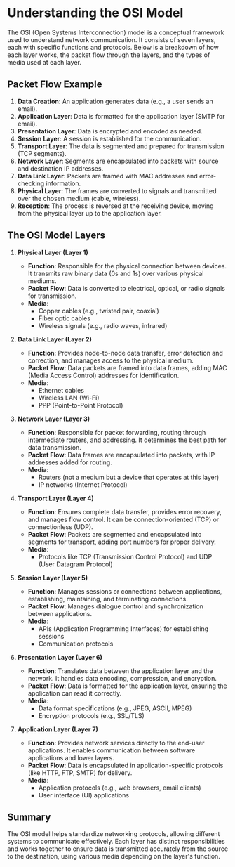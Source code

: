 # Understanding the OSI Model

The OSI (Open Systems Interconnection) model is a conceptual framework used to understand network communication. It consists of seven layers, each with specific functions and protocols. Below is a breakdown of how each layer works, the packet flow through the layers, and the types of media used at each layer.
## Packet Flow Example

1. **Data Creation**: An application generates data (e.g., a user sends an email).
2. **Application Layer**: Data is formatted for the application layer (SMTP for email).
3. **Presentation Layer**: Data is encrypted and encoded as needed.
4. **Session Layer**: A session is established for the communication.
5. **Transport Layer**: The data is segmented and prepared for transmission (TCP segments).
6. **Network Layer**: Segments are encapsulated into packets with source and destination IP addresses.
7. **Data Link Layer**: Packets are framed with MAC addresses and error-checking information.
8. **Physical Layer**: The frames are converted to signals and transmitted over the chosen medium (cable, wireless).
9. **Reception**: The process is reversed at the receiving device, moving from the physical layer up to the application layer.


## The OSI Model Layers

1. **Physical Layer (Layer 1)**
   - **Function**: Responsible for the physical connection between devices. It transmits raw binary data (0s and 1s) over various physical mediums.
   - **Packet Flow**: Data is converted to electrical, optical, or radio signals for transmission.
   - **Media**: 
     - Copper cables (e.g., twisted pair, coaxial)
     - Fiber optic cables
     - Wireless signals (e.g., radio waves, infrared)

2. **Data Link Layer (Layer 2)**
   - **Function**: Provides node-to-node data transfer, error detection and correction, and manages access to the physical medium.
   - **Packet Flow**: Data packets are framed into data frames, adding MAC (Media Access Control) addresses for identification.
   - **Media**:
     - Ethernet cables
     - Wireless LAN (Wi-Fi)
     - PPP (Point-to-Point Protocol)

3. **Network Layer (Layer 3)**
   - **Function**: Responsible for packet forwarding, routing through intermediate routers, and addressing. It determines the best path for data transmission.
   - **Packet Flow**: Data frames are encapsulated into packets, with IP addresses added for routing.
   - **Media**:
     - Routers (not a medium but a device that operates at this layer)
     - IP networks (Internet Protocol)

4. **Transport Layer (Layer 4)**
   - **Function**: Ensures complete data transfer, provides error recovery, and manages flow control. It can be connection-oriented (TCP) or connectionless (UDP).
   - **Packet Flow**: Packets are segmented and encapsulated into segments for transport, adding port numbers for proper delivery.
   - **Media**:
     - Protocols like TCP (Transmission Control Protocol) and UDP (User Datagram Protocol)

5. **Session Layer (Layer 5)**
   - **Function**: Manages sessions or connections between applications, establishing, maintaining, and terminating connections.
   - **Packet Flow**: Manages dialogue control and synchronization between applications.
   - **Media**:
     - APIs (Application Programming Interfaces) for establishing sessions
     - Communication protocols

6. **Presentation Layer (Layer 6)**
   - **Function**: Translates data between the application layer and the network. It handles data encoding, compression, and encryption.
   - **Packet Flow**: Data is formatted for the application layer, ensuring the application can read it correctly.
   - **Media**:
     - Data format specifications (e.g., JPEG, ASCII, MPEG)
     - Encryption protocols (e.g., SSL/TLS)

7. **Application Layer (Layer 7)**
   - **Function**: Provides network services directly to the end-user applications. It enables communication between software applications and lower layers.
   - **Packet Flow**: Data is encapsulated in application-specific protocols (like HTTP, FTP, SMTP) for delivery.
   - **Media**:
     - Application protocols (e.g., web browsers, email clients)
     - User interface (UI) applications


## Summary

The OSI model helps standardize networking protocols, allowing different systems to communicate effectively. Each layer has distinct responsibilities and works together to ensure data is transmitted accurately from the source to the destination, using various media depending on the layer's function.